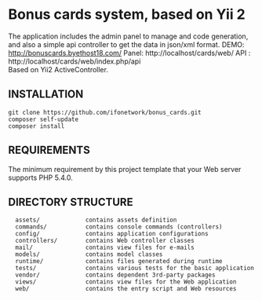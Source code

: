 Bonus cards system, based on Yii 2
============================

The application includes the admin panel to manage and code generation, and also a simple api controller to get the data in json/xml format.
DEMO: http://bonuscards.byethost18.com/
Panel: http://localhost/cards/web/
API : http://localhost/cards/web/index.php/api  
Based on Yii2  ActiveController. 

INSTALLATION
------------

~~~
git clone https://github.com/ifonetwork/bonus_cards.git
composer self-update
composer install
~~~

REQUIREMENTS
------------

The minimum requirement by this project template that your Web server supports PHP 5.4.0.






DIRECTORY STRUCTURE
-------------------

      assets/             contains assets definition
      commands/           contains console commands (controllers)
      config/             contains application configurations
      controllers/        contains Web controller classes
      mail/               contains view files for e-mails
      models/             contains model classes
      runtime/            contains files generated during runtime
      tests/              contains various tests for the basic application
      vendor/             contains dependent 3rd-party packages
      views/              contains view files for the Web application
      web/                contains the entry script and Web resources

